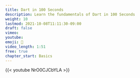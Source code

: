 ```yaml
---
title: Dart in 100 Seconds
description: Learn the fundamentals of Dart in 100 Seconds
weight: 10
lastmod: 2021-10-08T11:11:30-09:00
draft: false
vimeo: 
youtube:
emoji: 🎯
video_length: 1:51
free: true
chapter_start: Basics
---
```


<div class="vid-center">
{{< youtube NrO0CJCbYLA >}}
</div>

